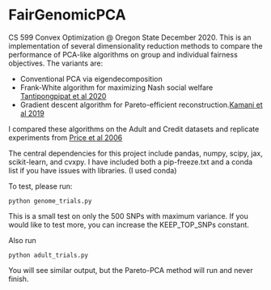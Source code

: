 # FairGenomicPCA

CS 599 Convex Optimization @ Oregon State December 2020.
This is an implementation of several dimensionality reduction methods to compare the performance of PCA-like algorithms on group and individual fairness objectives. The variants are: 
* Conventional PCA via eigendecomposition
* Frank-White algorithm for maximizing Nash social welfare [Tantipongpipat et al 2020](https://arxiv.org/abs/1902.11281)
* Gradient descent algorithm for Pareto-efficient reconstruction.[Kamani et al 2019](https://arxiv.org/abs/1911.04931)

I compared these algorithms on the Adult and Credit datasets and replicate experiments from [Price et al 2006](https://www.nature.com/articles/ng1847)

The central dependencies for this project include pandas, numpy, scipy, jax, scikit-learn, and cvxpy. I have included both a pip-freeze.txt and a conda list if you have issues with libraries. (I used conda)

To test, please run:

```python genome_trials.py```

This is a small test on only the 500 SNPs with maximum variance. If you would like to test more, you can increase the KEEP_TOP_SNPs constant.

Also run

```python adult_trials.py```

You will see similar output, but the Pareto-PCA method will run and never finish.
